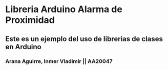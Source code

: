 # Libreria Arduino Alarma de Proximidad
## Este es un ejemplo del uso de librerias de clases en Arduino


### Arana Aguirre, Inmer Vladimir || AA20047
